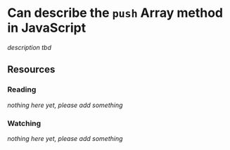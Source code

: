 # Can describe the `push` Array method in JavaScript

_description tbd_

## Resources

### Reading

_nothing here yet, please add something_

### Watching

_nothing here yet, please add something_
